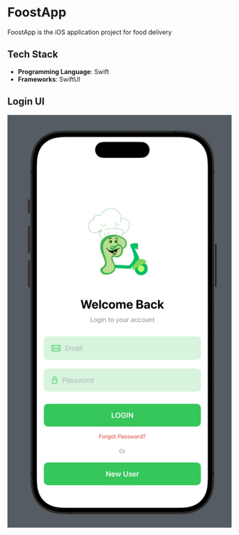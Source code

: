 # FoostApp

FoostApp is the iOS application project for food delivery 


## Tech Stack
- **Programming Language**: Swift  
- **Frameworks**: SwiftUI
  
## Login UI
![image alt](https://github.com/developer-bhavesh/FoostApp/blob/aae14a40cb9101a0d7555f80e4b3598e30dfa21f/login_page.jpeg)

